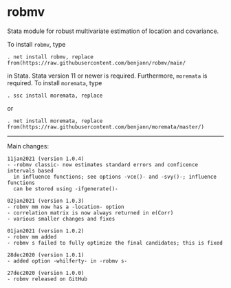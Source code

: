 # robmv
Stata module for robust multivariate estimation of location and covariance.

To install `robmv`, type

    . net install robmv, replace from(https://raw.githubusercontent.com/benjann/robmv/main/

in Stata. Stata version 11 or newer is required. Furthermore, `moremata` is 
required. To install `moremata`, type

    . ssc install moremata, replace

or

    . net install moremata, replace from(https://raw.githubusercontent.com/benjann/moremata/master/)


---

Main changes:

    11jan2021 (version 1.0.4)
    - -robmv classic- now estimates standard errors and conficence intervals based
      in influence functions; see options -vce()- and -svy()-; influence functions
      can be stored using -ifgenerate()-

    02jan2021 (version 1.0.3)
    - robmv mm now has a -location- option
    - correlation matrix is now always returned in e(Corr)
    - various smaller changes and fixes

    01jan2021 (version 1.0.2)
    - robmv mm added
    - robmv s failed to fully optimize the final candidates; this is fixed

    28dec2020 (version 1.0.1)
    - added option -whilferty- in -robmv s-

    27dec2020 (version 1.0.0)
    - robmv released on GitHub
